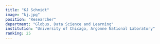 ```yaml
---
title: "KJ Schmidt"
image: "kj.jpg"
position: "Researcher"
department: "Globus, Data Science and Learning"
institution: "University of Chicago, Argonne National Laboratory"
ranking: 25
---
```

